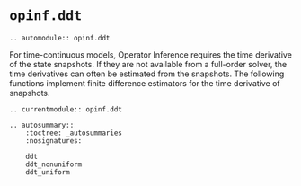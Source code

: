 # `opinf.ddt`

```{eval-rst}
.. automodule:: opinf.ddt
```

For time-continuous models, Operator Inference requires the time derivative of the state snapshots.
If they are not available from a full-order solver, the time derivatives can often be estimated from the snapshots.
The following functions implement finite difference estimators for the time derivative of snapshots.

```{eval-rst}
.. currentmodule:: opinf.ddt

.. autosummary::
    :toctree: _autosummaries
    :nosignatures:

    ddt
    ddt_nonuniform
    ddt_uniform
```
